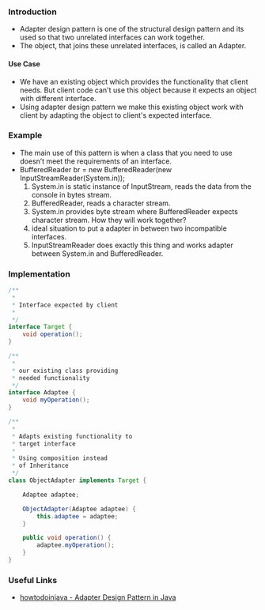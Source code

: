 
### Introduction
* Adapter design pattern is one of the structural design pattern and its used so that two unrelated interfaces can work together. 
* The object, that joins these unrelated interfaces, is called an Adapter.

#### Use Case
* We have an existing object which provides the functionality that client needs. But client code can't use this object because it expects an object with different interface.
* Using adapter design pattern we make this existing object work with client by adapting the object to client's expected interface.

### Example
* The main use of this pattern is when a class that you need to use doesn’t meet the requirements of an interface.
* BufferedReader br = new BufferedReader(new InputStreamReader(System.in));
  1. System.in is static instance of InputStream, reads the data from the console in bytes stream.
  2. BufferedReader, reads a character stream.
  3. System.in provides byte stream where BufferedReader expects character stream. How they will work together?
  4. ideal situation to put a adapter in between two incompatible interfaces.
  5. InputStreamReader does exactly this thing and works adapter between System.in and BufferedReader.

### Implementation

```java
/**
 * 
 * Interface expected by client
 *
 */
interface Target {
	void operation();
}

/**
 * 
 * our existing class providing
 * needed functionality
 */
interface Adaptee {
	void myOperation();
}

/**
 * 
 * Adapts existing functionality to 
 * target interface
 * 
 * Using composition instead 
 * of Inheritance
 */
class ObjectAdapter implements Target {

	Adaptee adaptee;

	ObjectAdapter(Adaptee adaptee) {
		this.adaptee = adaptee;
	}

	public void operation() {
		adaptee.myOperation();
	}
} 
```






### Useful Links
* [howtodoinjava - Adapter Design Pattern in Java](https://howtodoinjava.com/design-patterns/structural/adapter-design-pattern-in-java/)